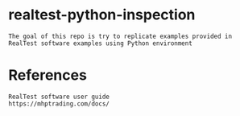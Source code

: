 # realtest-python-inspection

    The goal of this repo is try to replicate examples provided in RealTest software examples using Python environment


# References

    RealTest software user guide
    https://mhptrading.com/docs/


